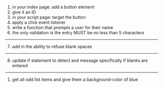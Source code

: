 1. in your index page: add a button element
2. give it an ID
3. in your script page: target the button
4. apply a click event listener
5. write a function that prompts a user for their name
6. the only validation is the entry MUST be no less than 5 characters

---

7. add in the ability to refuse blank spaces

---

8. update if statement to detect and message specifically if blanks are entered

---

1. get all odd list items and give them a background-color of blue
